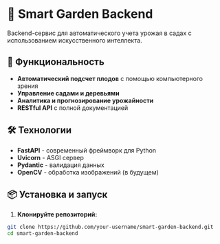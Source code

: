 # 🌳 Smart Garden Backend

Backend-сервис для автоматического учета урожая в садах с использованием искусственного интеллекта.

## 🚀 Функциональность

- **Автоматический подсчет плодов** с помощью компьютерного зрения
- **Управление садами и деревьями**
- **Аналитика и прогнозирование урожайности**
- **RESTful API** с полной документацией

## 🛠 Технологии

- **FastAPI** - современный фреймворк для Python
- **Uvicorn** - ASGI сервер
- **Pydantic** - валидация данных
- **OpenCV** - обработка изображений (в будущем)

## 📦 Установка и запуск

1. **Клонируйте репозиторий:**
```bash
git clone https://github.com/your-username/smart-garden-backend.git
cd smart-garden-backend
